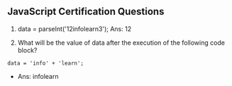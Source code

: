 ## JavaScript Certification Questions

1) data = parseInt('12infolearn3');
Ans: 12

2) What will be the value of data after the execution of the following code block?
```
data = 'info' + 'learn';
```
- Ans: infolearn
